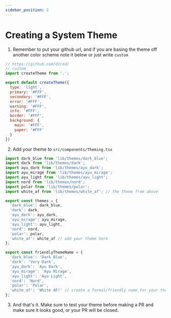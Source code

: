 ```yaml
---
sidebar_position: 2
---
```


# Creating a System Theme


1. Remember to put your github url, and if you are basing the theme off another color scheme note it below or just write `custom`
```js {1,2,3,5-17} title="src/lib/themes/custom.ts"
// https://github.com/diced/
// custom
import createTheme from '.';

export default createTheme({
  type: 'light',
  primary: '#FFF',
  secondary: '#FFF',
  error: '#FFF',
  warning: '#FFF',
  info: '#FFF',
  border: '#FFF',
  background: {
    main: '#FFF',
    paper: '#FFF'
  }
})
```
2. Add your theme to `src/components/Theming.tsx`
```js {8,18,29} title="src/lib/themes/index.ts"
import dark_blue from 'lib/themes/dark_blue';
import dark from 'lib/themes/dark';
import ayu_dark from 'lib/themes/ayu_dark';
import ayu_mirage from 'lib/themes/ayu_mirage';
import ayu_light from 'lib/themes/ayu_light';
import nord from 'lib/themes/nord';
import polar from 'lib/themes/polar';
import white_af from 'lib/themes/white_af'; // the theme from above

export const themes = {
  'dark_blue': dark_blue,
  'dark': dark,
  'ayu_dark': ayu_dark,
  'ayu_mirage': ayu_mirage,
  'ayu_light': ayu_light,
  'nord': nord,
  'polar': polar,
  'white_af': white_af // add your theme here
};

export const friendlyThemeName = {
  'dark_blue': 'Dark Blue',
  'dark': 'Very Dark',
  'ayu_dark': 'Ayu Dark',
  'ayu_mirage': 'Ayu Mirage',
  'ayu_light': 'Ayu Light',
  'nord': 'Nord',
  'polar': 'Polar',
  'white_af': 'White AF!' // create a formal/friendly name for your theme so it wont appear as "white_af"
};
```
3. And that's it. Make sure to test your theme before making a PR and make sure it looks good, or your PR will be closed.